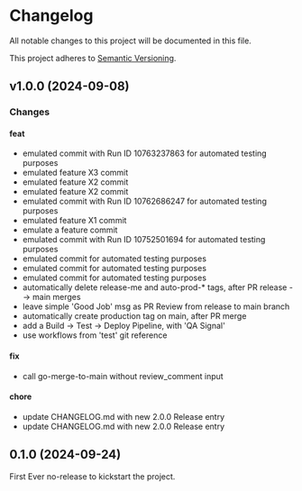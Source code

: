 # Changelog

All notable changes to this project will be documented in this file.

This project adheres to [Semantic Versioning](https://semver.org/).

## v1.0.0 (2024-09-08)

### Changes

#### feat
- emulated commit with Run ID 10763237863 for automated testing purposes
- emulated feature X3 commit
- emulated feature X2 commit
- emulated feature X2 commit
- emulated commit with Run ID 10762686247 for automated testing purposes
- emulated feature X1 commit
- emulate a feature commit
- emulated commit with Run ID 10752501694 for automated testing purposes
- emulated commit for automated testing purposes
- emulated commit for automated testing purposes
- emulated commit for automated testing purposes
- automatically delete release-me and auto-prod-* tags, after PR release --> main merges
- leave simple 'Good Job' msg as PR Review from release to main branch
- automatically create production tag on main, after PR merge
- add a Build -> Test -> Deploy Pipeline, with 'QA Signal'
- use workflows from 'test' git reference

#### fix
- call go-merge-to-main without review_comment input

#### chore
- update CHANGELOG.md with new 2.0.0 Release entry
- update CHANGELOG.md with new 2.0.0 Release entry


## 0.1.0 (2024-09-24)

First Ever no-release to kickstart the project.

